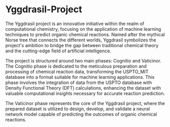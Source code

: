 # Yggdrasil-Project

The Yggdrasil project is an innovative initiative within the realm of computational chemistry, focusing on the application of machine learning techniques to predict organic chemical reactions. Named after the mythical Norse tree that connects the different worlds, Yggdrasil symbolizes the project's ambition to bridge the gap between traditional chemical theory and the cutting-edge field of artificial intelligence.

The project is structured around two main phases: Cognitio and Vaticinor. The Cognitio phase is dedicated to the meticulous preparation and processing of chemical reaction data, transforming the USPTO_MIT database into a format suitable for machine learning applications. This phase involves the integration of data from the USPTO database with Density Functional Theory (DFT) calculations, enhancing the dataset with valuable computational insights necessary for accurate reaction prediction.

The Vaticinor phase represents the core of the Yggdrasil project, where the prepared dataset is utilized to design, develop, and validate a neural network model capable of predicting the outcomes of organic chemical reactions. 
